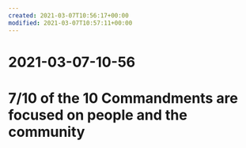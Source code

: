 ```yaml
---
created: 2021-03-07T10:56:17+00:00
modified: 2021-03-07T10:57:11+00:00
---
```


# 2021-03-07-10-56

# 7/10 of the 10 Commandments are focused on people and the community